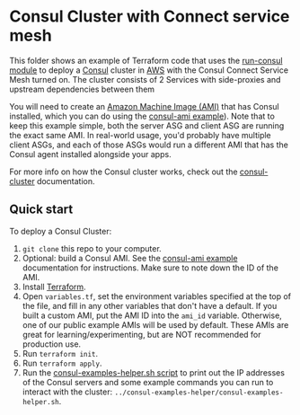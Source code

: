# Consul Cluster with Connect service mesh

This folder shows an example of Terraform code that uses the [run-consul module](https://github.com/hashicorp/terraform-aws-consul/tree/master/modules/consul-cluster) to deploy
a [Consul](https://www.consul.io/) cluster in [AWS](https://aws.amazon.com/) with the Consul Connect Service Mesh turned on. The cluster consists of 2 Services with
side-proxies and upstream dependencies between them

You will need to create an [Amazon Machine Image (AMI)](http://docs.aws.amazon.com/AWSEC2/latest/UserGuide/AMIs.html)
that has Consul installed, which you can do using the [consul-ami example](https://github.com/hashicorp/terraform-aws-consul/tree/master/examples/consul-ami)). Note that to keep
this example simple, both the server ASG and client ASG are running the exact same AMI. In real-world usage, you'd
probably have multiple client ASGs, and each of those ASGs would run a different AMI that has the Consul agent
installed alongside your apps.

For more info on how the Consul cluster works, check out the [consul-cluster](https://github.com/hashicorp/terraform-aws-consul/tree/master/modules/consul-cluster) documentation.



## Quick start

To deploy a Consul Cluster:

1. `git clone` this repo to your computer.
1. Optional: build a Consul AMI. See the [consul-ami example](https://github.com/hashicorp/terraform-aws-consul/tree/master/examples/consul-ami) documentation for instructions. Make sure to
   note down the ID of the AMI.
1. Install [Terraform](https://www.terraform.io/).
1. Open `variables.tf`, set the environment variables specified at the top of the file, and fill in any other variables that
   don't have a default. If you built a custom AMI, put the AMI ID into the `ami_id` variable. Otherwise, one of our
   public example AMIs will be used by default. These AMIs are great for learning/experimenting, but are NOT
   recommended for production use.
1. Run `terraform init`.
1. Run `terraform apply`.
1. Run the [consul-examples-helper.sh script](https://github.com/hashicorp/terraform-aws-consul/tree/master/examples/consul-examples-helper/consul-examples-helper.sh) to
   print out the IP addresses of the Consul servers and some example commands you can run to interact with the cluster:
   `../consul-examples-helper/consul-examples-helper.sh`.
